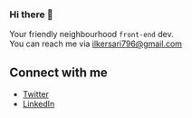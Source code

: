 ### Hi there 👋 

Your friendly neighbourhood `front-end` dev.
<br>
You can reach me via ilkersari796@gmail.com

## Connect with me
- <a href="https://www.twitter.com/ilkerrsari/">Twitter</a>
- <a href="https://www.linkedin.com/in/ilker-sari/">LinkedIn</a>




<br>
